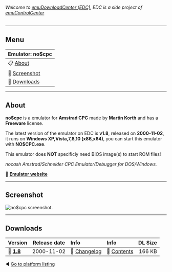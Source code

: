 ###### Welcome to [emuDownloadCenter (EDC)](https://github.com/PhoenixInteractiveNL/emuDownloadCenter/wiki/), EDC is a side project of [emuControlCenter](https://github.com/PhoenixInteractiveNL/emuControlCenter/wiki/)
***
## Menu
| **Emulator: no$cpc** |
|:---------|
| :clipboard: [About](#about) |
| :sunrise: [Screenshot](#screenshot) |
| :floppy_disk: [Downloads](#downloads) |
***
## About
**no$cpc** is a emulator for **Amstrad CPC** made by **Martin Korth** and has a **Freeware** license.

The latest version of the emulator on EDC is **v1.8**, released on **2000-11-02**, it runs on **Windows XP,Vista,7,8,10 (x86,x64)**, you can start this emulator with **NO$CPC.exe**.

This emulator does **NOT** specificly need BIOS image(s) to start ROM files!

_nocash Amstrad/Schneider CPC Emulator/Debugger for DOS/Windows._

:link: [**Emulator website**](http://problemkaputt.de/index.htm)
***
## Screenshot
![](https://raw.githubusercontent.com/PhoenixInteractiveNL/emuDownloadCenter/master/hooks/nocpc/screen.jpg "no$cpc screenshot.")
***
## Downloads
| Version  | Release date  | Info       | Info       | DL Size    |
|:---------|:-------------:|:-----------|:-----------|-----------:|
| :floppy_disk: [**1.8**](https://github.com/PhoenixInteractiveNL/edc-repo0001/raw/master/nocpc/1.8.7z) | 2000-11-02 | :page_facing_up: [Changelog](https://github.com/PhoenixInteractiveNL/edc-repo0001/blob/master/nocpc/1.8_changelog.txt) | :mag_right: [Contents](https://github.com/PhoenixInteractiveNL/edc-repo0001/blob/master/nocpc/1.8_contents.txt) | 166 KB |

:arrow_backward: [Go to platform listing](https://github.com/PhoenixInteractiveNL/emuDownloadCenter/wiki/EDC-Platform-List)
